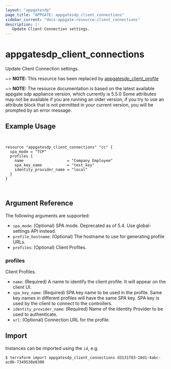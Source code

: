 ```yaml
---
layout: "appgatesdp"
page_title: "APPGATE: appgatesdp_client_connections"
sidebar_current: "docs-appgate-resource-client_connections"
description: |-
   Update Client Connection settings.
---
```


# appgatesdp_client_connections

Update Client Connection settings.

 ~> **NOTE:** This resource has been replaced by [appgatesdp_client_profile](../r/client_profile.markdown)

~> **NOTE:**  The resource documentation is based on the latest available appgate sdp appliance version, which currently is 5.5.0
Some attributes may not be available if you are running an older version, if you try to use an attribute block that is not permitted in your current version, you will be prompted by an error message.


## Example Usage

```hcl


resource "appgatesdp_client_connections" "cc" {
  spa_mode = "TCP"
  profiles {
    name                   = "Company Employee"
    spa_key_name           = "test_key"
    identity_provider_name = "local"
  }
}



```


## Argument Reference

The following arguments are supported:


* `spa_mode`: (Optional) SPA mode. Deprecated as of 5.4. Use global-settings API instead.
* `profile_hostname`: (Optional) The hostname to use for generating profile URLs.
* `profiles`: (Optional) Client Profiles.


### profiles
Client Profiles.

* `name`: (Required) A name to identify the client profile. It will appear on the client UI.
* `spa_key_name`: (Required) SPA key name to be used in the profile. Same key names in different profiles will have the same SPA key. SPA key is used by the client to connect to the controllers.
* `identity_provider_name`: (Required) Name of the Identity Provider to be used to authenticate.
* `url`:  (Optional) Connection URL for the profile.



## Import

Instances can be imported using the `id`, e.g.

```
$ terraform import appgatesdp_client_connections d3131f83-10d1-4abc-ac0b-7349538e8300
```
